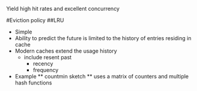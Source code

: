 Yield high hit rates and excellent concurrency

#Eviction policy
##LRU
* Simple
* Ability to predict the future is limited to the history of entries residing in cache
* Modern caches extend the usage history
  * include resent past
    * recency
    * frequency
* Example
** countmin sketch
** uses a matrix of counters and multiple hash functions
